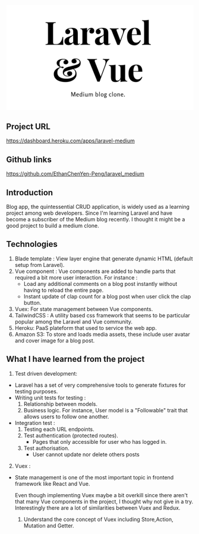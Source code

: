 ![Cover image](/laravel-medium.png)

## Project URL
<https://dashboard.heroku.com/apps/laravel-medium>

## Github links
<https://github.com/EthanChenYen-Peng/laravel_medium>

## Introduction

Blog app, the quintessential CRUD application, is widely used as a learning project among web developers. Since I'm learning Laravel and have become a subscriber of the Medium blog recently. I thought it might be a good project to build a medium clone.

## Technologies
1. Blade template : View layer engine that generate dynamic HTML (default setup from Laravel).
2. Vue component : Vue components are added to handle parts that required a bit more user interaction. For instance :
    - Load any additional comments on a blog post instantly without having to reload the entire page.
    - Instant update of clap count for a blog post when user click the clap button.
3. Vuex: For state management between Vue components. 
4. TailwindCSS : A utility based css framework that seems to be particular popular among the Laravel and Vue community. 
5. Heroku: PaaS plateform that used to service the web app. 
6. Amazon S3: To store and loads media assets, these include user avatar and cover image for a blog post.

## What I have learned from the project

1. Test driven development:

- Laravel has a set of very comprehensive tools to generate fixtures for testing purposes.
- Writing unit tests for testing :
    1. Relationship between models.
    2. Business logic. For instance, User model is a "Followable" trait that allows users to follow one another.
- Integration test :
    1. Testing each URL endpoints.
    2. Test authentication (protected routes).
        - Pages that only accessible for user who has logged in.
    3. Test authorisation. 
        - User cannot update nor delete others posts

2. Vuex : 

- State management is one of the most important topic in frontend framework like React and Vue.

    Even though implementing Vuex maybe a bit overkill since there aren't that many Vue components in the project, I thought why not give in a try. Interestingly there are a lot of similarities between Vuex and Redux.

    1. Understand the core concept of Vuex including Store,Action, Mutation and Getter.